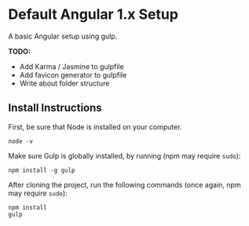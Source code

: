 # Default Angular 1.x Setup

A basic Angular setup using gulp.

**TODO:**

- Add Karma / Jasmine to gulpfile
- Add favicon generator to gulpfile
- Write about folder structure

## Install Instructions

First, be sure that Node is installed on your computer.
	
    node -v

Make sure Gulp is globally installed, by running (npm may require `sudo`):

    npm install -g gulp

After cloning the project, run the following commands (once again, npm may require `sudo`):

    npm install
    gulp

